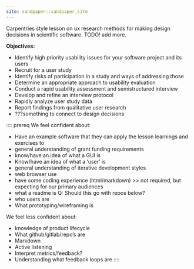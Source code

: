 ```yaml
---
site: sandpaper::sandpaper_site
---
```


Carpentries style lesson on ux research methods for making design decisions in scientific software. TODO! add more.

**Objectives:**
* Identify high priority usability issues for your software project and its users
* Recruit for a user study
* Identify risks of participation in a study and ways of addressing those
* Determine an appropriate approach to usability evaluation
* Conduct a rapid usability assessment and semistructured interview
* Develop and refine an interview protocol
* Rapidly analyze user study data
* Report findings from qualitative user research
* ???something to connect to design decisions

:::: prereq
We feel confident about:
- Have an example software that they can apply the lesson learnings and exercises to
- general understanding of grant funding requirements
- know/have an idea of what a GUI is
- Know/have an idea of what a ‘user’ is
- general understanding of iterative development styles
- web browser use
- have some coding experience (html/markdown) >> not required, but expecting for our primary audiences
- what a readme is
Q: Should this go with repos below?
- who users are
- What prototyping/wireframing is

We feel less confident about:
- knowledge of product lifecycle
- What github/gitlab/repo’s are
- Markdown
- Active listening
- Interpret metrics/feedback?
- Understanding what feedback loops are
::::
